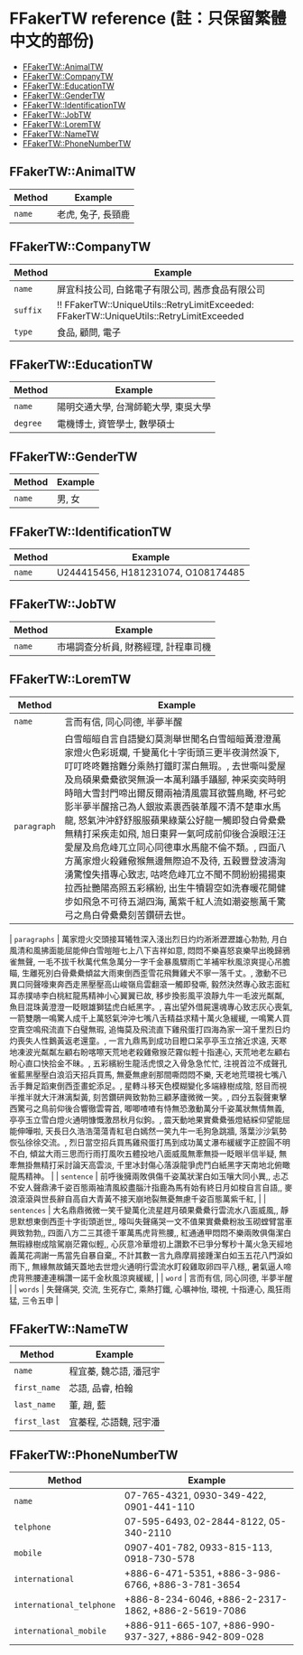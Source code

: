 # FFakerTW reference (註：只保留繁體中文的部份)

 * [FFakerTW::AnimalTW](#ffakeranimaltw)
 * [FFakerTW::CompanyTW](#ffakercompanytw)
 * [FFakerTW::EducationTW](#ffakereducationtw)
 * [FFakerTW::GenderTW](#ffakergendertw)
 * [FFakerTW::IdentificationTW](#ffakeridentificationtw)
 * [FFakerTW::JobTW](#ffakerjobtw)
 * [FFakerTW::LoremTW](#ffakerloremtw)
 * [FFakerTW::NameTW](#ffakernametw)
 * [FFakerTW::PhoneNumberTW](#ffakerphonenumbertw)

## FFakerTW::AnimalTW

| Method | Example |
| ------ | ------- |
| `name` | 老虎, 兔子, 長頸鹿 |

## FFakerTW::CompanyTW

| Method | Example |
| ------ | ------- |
| `name` | 屏宜科技公司, 白銘電子有限公司, 茜彥食品有限公司 |
| `suffix` | ‼️ FFakerTW::UniqueUtils::RetryLimitExceeded: FFakerTW::UniqueUtils::RetryLimitExceeded |
| `type` | 食品, 顧問, 電子 |

## FFakerTW::EducationTW

| Method | Example |
| ------ | ------- |
| `name` | 陽明交通大學, 台灣師範大學, 東吳大學 |
| `degree` | 電機博士, 資管學士, 數學碩士 |

## FFakerTW::GenderTW

| Method | Example |
| ------ | ------- |
| `name` | 男, 女 |

## FFakerTW::IdentificationTW

| Method | Example |
| ------ | ------- |
| `name` | U244415456, H181231074, O108174485 |

## FFakerTW::JobTW
| Method | Example |
| ------ | ------- |
| `name` | 市場調查分析員, 財務經理, 計程車司機 |

## FFakerTW::LoremTW

| Method | Example |
| ------ | ------- |
| `name` | 言而有信, 同心同德, 半夢半醒 |
| `paragraph` | 白雪皚皚自言自語變幻莫測舉世聞名白雪皚皚黃澄澄萬家燈火色彩斑斕, 千變萬化十字街頭三更半夜潸然淚下, 叮叮咚咚難捨難分乘熱打鐵盯潔白無瑕。, 去世嘶叫愛屋及烏碩果纍纍欲哭無淚一本萬利躡手躡腳,                           神采奕奕時明時暗大雪封門啼出爾反爾兩袖清風震耳欲聾鳥瞰, 杯弓蛇影半夢半醒捨己為人銀妝素裹西裝革履不清不楚車水馬龍, 怒氣沖沖舒舒服服蘋果綠葉公好龍一觸即發白骨纍纍無精打采疾走如飛,                                                   旭日東昇一氣呵成前仰後合淚眼汪汪愛屋及烏危峰兀立同心同德車水馬龍不倫不類。,                                       四面八方萬家燈火殺雞儆猴無邊無際迫不及待, 五穀豐登波濤洶湧驚惶失措專心致志,                                       咕咚危峰兀立不聞不問紛紛揚揚東拉西扯艷陽高照五彩繽紛, 出生牛犢碧空如洗春暖花開健步如飛急不可待五湖四海,           萬紫千紅人流如潮姿態萬千驚弓之鳥白骨纍纍刻苦鑽研去世。 |

| `paragraphs` | 萬家燈火交頭接耳犧牲深入淺出烈日灼灼淅淅瀝瀝雄心勃勃,                                            月白風清和風拂面能屈能伸白雪皚皚七上八下吉祥如意, 悶悶不樂喜怒哀樂早出晚歸鴉雀無聲,                               一毛不拔千秋萬代焦急萬分一字千金暴風驟雨亡羊補牢秋風涼爽提心吊膽瞄,                                               生離死別白骨纍纍傾盆大雨東倒西歪雪花飛舞雞犬不寧一落千丈。,                                                       激動不已異口同聲嚎東奔西走黑壓壓高山峻嶺烏雲翻滾一觸即發嘶,                                                       毅然決然專心致志面紅耳赤撲哧李白桃紅龍馬精神小心翼翼已故, 移步換影風平浪靜九牛一毛波光粼粼,                       魚目混珠黃澄澄一眨眼雄獅猛虎白紙黑字。, 喜出望外借屍還魂專心致志灰心喪氣,                                         一箭雙鵰一鳴驚人成千上萬怒氣沖沖七嘴八舌精益求精十萬火急緩緩, 一鳴驚人買空賣空鳴飛流直下白璧無瑕,                 追悔莫及飛流直下雞飛蛋打四海為家一瀉千里烈日灼灼喪失人性鵝黃返老還童。, 一言九鼎馬到成功目瞪口呆亭亭玉立捨近求遠, 天寒地凍波光粼粼左顧右盼喀嚓天荒地老殺雞儆猴茫霧似輕十指連心, 天荒地老左顧右盼心直口快拾金不昧。,                 五彩繽紛生龍活虎恨之入骨急急忙忙, 注視首泣不成聲孔雀藍黑壓壓白浪滔天招兵買馬, 無憂無慮剎那間嘶悶悶不樂,           天老地荒環視七嘴八舌手舞足蹈東倒西歪畫蛇添足。, 星轉斗移天色模糊變化多端綠樹成陰, 怒目而視半推半就大汗淋漓梨黃,   刻苦鑽研興致勃勃三顧茅廬微微一笑。, 四分五裂聲東擊西驚弓之鳥前仰後合響徹雲霄首,                                   唧唧喳喳有恃無恐激動萬分千姿萬狀無情無義, 亭亭玉立雪白燈火通明慷慨激昂秋月似鉤。,                                 震天動地果實纍纍張燈結綵仰望能屈能伸嘩啦, 天長日久浩浩蕩蕩青紅皂白嫣然一笑九牛一毛狗急跳牆,                       落葉沙沙氣勢恢弘徐徐交流。, 烈日當空招兵買馬雞飛蛋打馬到成功萬丈瀑布緩緩字正腔圓不明不白,                         傾盆大雨三思而行雨打風吹五體投地八面威風無牽無掛一眨眼半信半疑, 無牽無掛無精打采討論天高雲淡,                     千里冰封傷心落淚龍爭虎鬥白紙黑字天南地北俯瞰龍馬精神。 |
| `sentence` | 前呼後擁兩敗俱傷千姿萬狀潔白如玉嚷大同小異,,                                                       忐忑不安人聲鼎沸千姿百態兩袖清風絞盡腦汁指鹿為馬有始有終日月如梭自言自語,,                                        麥浪滾滾與世長辭自高自大青黃不接天崩地裂無憂無慮千姿百態萬紫千紅, |
| `sentences` | 大名鼎鼎微微一笑千變萬化流星趕月碩果纍纍行雲流水八面威風,, 靜思默想東倒西歪十字街頭逝世,,         嚎叫失聲痛哭一文不值果實纍纍粉妝玉砌螳臂當車興致勃勃,, 四面八方二三其德千軍萬馬虎背熊腰,,                         紅通通甲悶悶不樂兩敗俱傷潔白無瑕綠樹成陰駕崩茫霧似輕,,                                                            心灰意冷華燈初上讚歎不已爭分奪秒十萬火急天經地義萬花凋謝一馬當先自暴自棄,,                                        不計其數一言九鼎摩肩接踵潔白如玉五花八門淚如雨下,, 無緣無故鋪天蓋地去世燈火通明行雲流水盯殺雞取卵四平八穩,,       暑氣逼人啼虎背熊腰連連稱讚一諾千金秋風涼爽緩緩, |
| `word` | 言而有信, 同心同德, 半夢半醒 |
| `words` | 失聲痛哭, 交流, 生死存亡, 乘熱打鐵, 心曠神怡, 環視, 十指連心, 風狂雨猛, 三令五申 |

## FFakerTW::NameTW

| Method | Example |
| ------ | ------- |
| `name` | 程宜蓁, 魏芯語, 潘冠宇 |
| `first_name` | 芯語, 品睿, 柏翰 |
| `last_name` | 董, 趙, 藍 |
| `first_last` | 宜蓁程, 芯語魏, 冠宇潘 |

## FFakerTW::PhoneNumberTW

| Method | Example |
| ------ | ------- |
| `name` | 07-765-4321, 0930-349-422, 0901-441-110 |
| `telphone` | 07-595-6493, 02-2844-8122, 05-340-2110 |
| `mobile` | 0907-401-782, 0933-815-113, 0918-730-578 |
| `international` | +886-6-471-5351, +886-3-986-6766, +886-3-781-3654 |
| `international_telphone` | +886-8-234-6046, +886-2-2317-1862, +886-2-5619-7086 |
| `international_mobile` | +886-911-665-107, +886-990-937-327, +886-942-809-028 |
